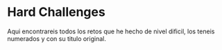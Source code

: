 # Hard Challenges

Aqui encontrareis todos los retos que he hecho de nivel dificil, los teneis numerados y con su titulo original.